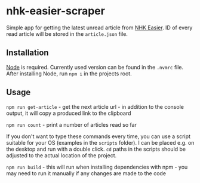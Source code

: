 # nhk-easier-scraper

Simple app for getting the latest unread article from [NHK Easier](https://nhkeasier.com/). ID of every read article will be stored in the `article.json` file.

## Installation

[Node](https://nodejs.org) is required. Currently used version can be found in the `.nvmrc` file. After installing Node, run `npm i` in the projects root.

## Usage

`npm run get-article` - get the next article url - in addition to the console output, it will copy a produced link to the clipboard

`npm run count` - print a number of articles read so far

If you don't want to type these commands every time, you can use a script suitable for your OS (examples in the `scripts` folder). I can be placed e.g. on the desktop and run with a double click. `cd` paths in the scripts should be adjusted to the actual location of the project.

`npm run build` - this will run when installing dependencies with npm - you may need to run it manually if any changes are made to the code
